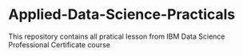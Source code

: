 # Applied-Data-Science-Practicals
This repository contains all pratical lesson from IBM Data Science Professional Certificate course
